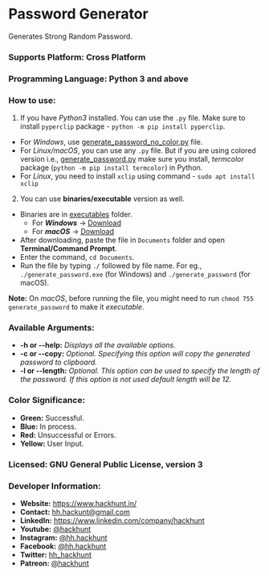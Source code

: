 # Password Generator
 Generates Strong Random Password.

### Supports Platform: Cross Platform

### Programming Language: Python 3 and above

### How to use:
 1. If you have *Python3* installed. You can use the `.py` file. Make sure to install `pyperclip` package - `python -m pip install pyperclip`.
  - For *Windows*, use [generate_password_no_color.py][1] file.
  - For *Linux/macOS*, you can use any `.py` file. But if you are using colored version i.e., [generate_password.py][2] make sure you install, *termcolor* package (`python -m pip install termcolor`) in Python.
  - For *Linux*, you need to install `xclip` using command - `sudo apt install xclip`

2. You can use **binaries/executable** version as well.
 - Binaries are in [executables][6] folder.
    - For ***Windows*** -> [Download][3]
    - For ***macOS*** -> [Download][5]
  - After downloading, paste the file in `Documents` folder and open **Terminal/Command Prompt**.
  - Enter the command, `cd Documents`.
  - Run the file by typing `./` followed by file name. For eg., `./generate_password.exe` (for Windows) and `./generate_password` (for macOS).   

**Note:** On *macOS*, before running the file, you might need to run `chmod 755 generate_password` to make it *executable*.

### Available Arguments:
 - **-h or --help:** *Displays all the available options.*
 - **-c or --copy:** *Optional. Specifying this option will copy the generated password to clipboard.*
 - **-l or --length:** *Optional. This option can be used to specify the length of the password. If this option is not used default length will be 12.*

### Color Significance:
 - **Green:** Successful.
 - **Blue:** In process.
 - **Red:** Unsuccessful or Errors.
 - **Yellow:** User Input.

### Licensed: GNU General Public License, version 3

### Developer Information:
- **Website:** https://www.hackhunt.in/
- **Contact:** hh.hackunt@gmail.com
- **LinkedIn:** https://www.linkedin.com/company/hackhunt
- **Youtube:** [@hackhunt](https://youtube.com/hackhunt)
- **Instagram:** [@hh.hackhunt](https://www.instagram.com/hh.hackhunt/)
- **Facebook:** [@hh.hackhunt](https://www.facebook.com/hh.hackhunt/)
- **Twitter:** [hh_hackhunt](https://twitter.com/hh_hackhunt/)
- **Patreon:** [@hackhunt](https://www.patreon.com/hackhunt)

[1]: ./generate_password_no_color.py
[2]: ./generate_password.py
[3]: ./executables/windows/
[5]: ./executables/mac/
[6]: ./executables/
